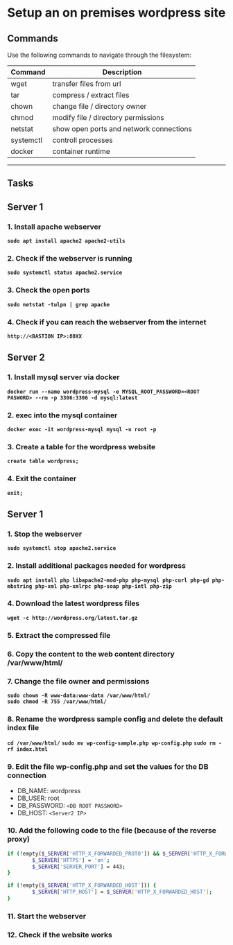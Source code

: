 # Setup an on premises wordpress site
## Commands
Use the following commands to navigate through the filesystem:

| Command | Description |
| --- | --- |
| wget | transfer files from url |
| tar | compress / extract files |
| chown | change file / directory owner |
| chmod | modify file / directory permissions |
| netstat | show open ports and network connections |
| systemctl | controll processes |
| docker | container runtime |
---

## Tasks
## Server 1 ##
### 1. Install apache webserver
**`sudo apt install apache2 apache2-utils`**  

### 2. Check if the webserver is running
**`sudo systemctl status apache2.service`**  

### 3. Check the open ports
**`sudo netstat -tulpn | grep apache`**

### 4. Check if you can reach the webserver from the internet
**`http://<BASTION IP>:80XX`** 

## Server 2 ##
### 1. Install mysql server via docker
**`docker run --name wordpress-mysql -e MYSQL_ROOT_PASSWORD=<ROOT PASWORD> --rm -p 3306:3306 -d mysql:latest`**  

### 2. exec into the mysql container
**`docker exec -it wordpress-mysql mysql -u root -p`**  

### 3. Create a table for the wordpress website
**`create table wordpress;`**

### 4. Exit the container
**`exit;`** 

## Server 1 ##
### 1. Stop the webserver
**`sudo systemctl stop apache2.service`**  

### 2. Install additional packages needed for wordpress
**`sudo apt install php libapache2-mod-php php-mysql php-curl php-gd php-mbstring php-xml php-xmlrpc php-soap php-intl php-zip`**  

### 4. Download the latest wordpress files
**`wget -c http://wordpress.org/latest.tar.gz`**  

### 5. Extract the compressed file
### 6. Copy the content to the web content directory /var/www/html/

### 7. Change the file owner and permissions
**`sudo chown -R www-data:www-data /var/www/html/`**  
**`sudo chmod -R 755 /var/www/html/`**  

### 8. Rename the wordpress sample config and delete the default index file
**`cd /var/www/html/`** 
**`sudo mv wp-config-sample.php wp-config.php`** 
**`sudo rm -rf index.html`** 

### 9. Edit the file wp-config.php and set the values for the DB connection
* DB_NAME: wordpress
* DB_USER: root
* DB_PASSWORD: `<DB ROOT PASSWORD>`
* DB_HOST: `<Server2 IP>`

### 10. Add the following code to the file (because of the reverse proxy)
```sh
if (!empty($_SERVER['HTTP_X_FORWARDED_PROTO']) && $_SERVER['HTTP_X_FORWARDED_PROTO'] == 'https') {
        $_SERVER['HTTPS'] = 'on';
        $_SERVER['SERVER_PORT'] = 443;
}

if (!empty($_SERVER['HTTP_X_FORWARDED_HOST'])) {
        $_SERVER['HTTP_HOST'] = $_SERVER['HTTP_X_FORWARDED_HOST'];
}
```

### 11. Start the webserver
### 12. Check if the website works

